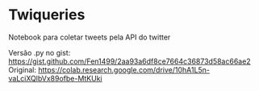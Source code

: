 # Twiqueries
Notebook para coletar tweets pela API do twitter

Versão .py no gist: https://gist.github.com/Fen1499/2aa93a6df8ce7664c36873d58ac66ae2
Original: https://colab.research.google.com/drive/10hA1L5n-vaLciXQlbVx89ofbe-MtKUki

